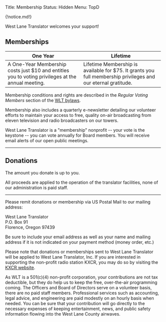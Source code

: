 Title: Membership
Status: Hidden
Menu: TopD

{!notice.md!}

West Lane Translator welcomes your support!

## Memberships

One Year | Lifetime
-------- | --------
A One-Year Membership costs just $10 and entitles you to voting privileges at the annual meeting. | Lifetime Membership is available for $75. It grants you full membership privileges and our eternal gratitude.

Membership conditions and rights are described in the *Regular Voting Members*
section of the [WLT
bylaws]({static}/pdfs/WLT_Bylaws_January_27_2021_distribution.pdf).

Membership also includes a quarterly e-newsletter detailing our
volunteer efforts to maintain your access to free, quality on-air
broadcasting from eleven television and radio broadcasters on our
towers.

West Lane Translator is a "membership" nonprofit -- your vote is the
keystone -- you can vote annually for Board members. You will receive
email alerts of our open public meetings.

-------

## Donations

The amount you donate is up to you.

All proceeds are applied to the operation of the translator
facilities, none of our administration is paid staff.

-------

Please remit donations or membership via US Postal Mail to our mailing address:

West Lane Translator  
P.O. Box 91  
Florence, Oregon 97439

Be sure to include your email address as well as your
name and mailing address if it is not
indicated on your payment method (money order, etc.)

Please note that donations or memberships sent to West Lane Translator
will be applied to West Lane Translator, Inc. If you are interested in
supporting the non-profit radio station KXCR, you may do
so by visiting the [KXCR website](https://www.kxcr.net).

As WLT is a 501(c)(4) non-profit corporation, your contributions are
not tax deductible, but they do help us to keep the free, over-the-air
programming coming. The Officers and Board of Directors serve on a
volunteer basis, there are no paid staff members. Professional
services such as accounting, legal advice, and engineering are paid
modestly on an hourly basis when needed. You can be sure that your
contribution will go directly to the necessary expenses of keeping
entertainment, news, and public safety information flowing into the
West Lane County airwaves.
